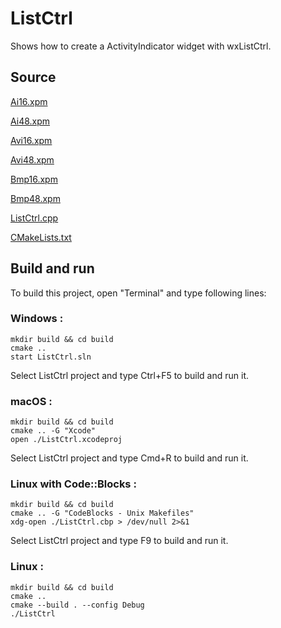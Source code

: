 # ListCtrl

Shows how to create a ActivityIndicator widget with wxListCtrl.

## Source

[Ai16.xpm](Ai16.xpm)

[Ai48.xpm](Ai48.xpm)

[Avi16.xpm](Avi16.xpm)

[Avi48.xpm](Avi48.xpm)

[Bmp16.xpm](Bmp16.xpm)

[Bmp48.xpm](Bmp48.xpm)

[ListCtrl.cpp](ListCtrl.cpp)

[CMakeLists.txt](CMakeLists.txt)

## Build and run

To build this project, open "Terminal" and type following lines:

### Windows :

``` shell
mkdir build && cd build
cmake .. 
start ListCtrl.sln
```

Select ListCtrl project and type Ctrl+F5 to build and run it.

### macOS :

``` shell
mkdir build && cd build
cmake .. -G "Xcode"
open ./ListCtrl.xcodeproj
```

Select ListCtrl project and type Cmd+R to build and run it.

### Linux with Code::Blocks :

``` shell
mkdir build && cd build
cmake .. -G "CodeBlocks - Unix Makefiles"
xdg-open ./ListCtrl.cbp > /dev/null 2>&1
```

Select ListCtrl project and type F9 to build and run it.

### Linux :

``` shell
mkdir build && cd build
cmake .. 
cmake --build . --config Debug
./ListCtrl
```
